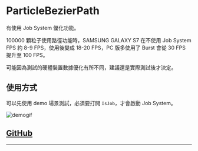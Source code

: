 # ParticleBezierPath

有使用 Job System 優化功能。

100000 顆粒子使用路徑功能時，SAMSUNG GALAXY S7 在不使用 Job System FPS 約 8-9 FPS，使用後變成 18-20 FPS，PC 版多使用了 Burst 會從 30 FPS 提升至 100 FPS。

可能因為測試的硬體裝置數據優化有所不同，建議還是實際測試後才決定。

## 使用方式

可以先使用 demo 場景測試，必須要打開 `IsJob`，才會啟動 Job System。

![demogif]

## [GitHub][github]

_____________________________________________________________________________
[demogif]:https://imgur.com/lfos4S0.gif
[github]:https://github.com/Wenrong274/ParticleBezierPath
